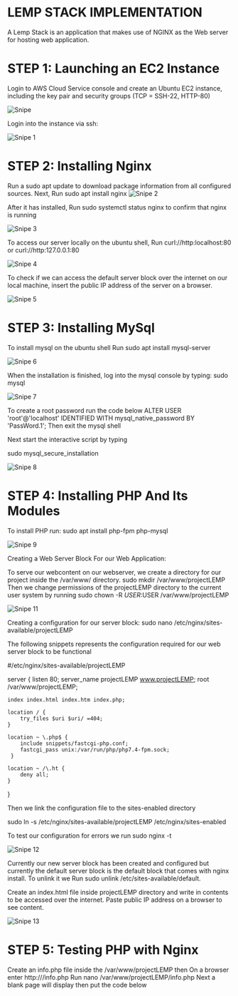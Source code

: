 # LEMP STACK IMPLEMENTATION

A Lemp Stack is an application that makes use of NGINX as the Web server for hosting web application.

# STEP 1: Launching an EC2 Instance

Login to AWS Cloud Service console and create an Ubuntu EC2 instance, including the key pair and security groups (TCP = SSH-22, HTTP-80)

![Snipe](https://github.com/Mirahkeyz/Darey.io-Projects/assets/134533695/cf939d76-4034-4b5c-b569-f857c74ecd1e)

Login into the instance via ssh:

![Snipe 1](https://github.com/Mirahkeyz/Darey.io-Projects/assets/134533695/cebd1fac-574d-47c0-99ed-1ec2e521f8e9)

# STEP 2: Installing Nginx

Run a sudo apt update to download package information from all configured sources.
Next, Run sudo apt install nginx 
![Snipe 2](https://github.com/Mirahkeyz/Darey.io-Projects/assets/134533695/65f4c64e-5c55-4e23-a6b4-1757d50c0aa5)

After it has installed, Run sudo systemctl status nginx to confirm that nginx is running

![Snipe 3](https://github.com/Mirahkeyz/Darey.io-Projects/assets/134533695/6b0966b5-4923-4b8b-a81c-53c4747abf93)

To access our server locally on the ubuntu shell, Run curl://http:localhost:80 or curl://http:127.0.0.1:80 

![Snipe 4](https://github.com/Mirahkeyz/Darey.io-Projects/assets/134533695/edc7dbb0-2330-4ffa-806f-c4b9450c202e)

To check if we can access the default server block over the internet on our local machine, insert the public IP address of the server on a browser.

![Snipe 5](https://github.com/Mirahkeyz/Darey.io-Projects/assets/134533695/3c2d6023-9786-4505-8d40-5bb0f995a9b2)

# STEP 3: Installing MySql

To install mysql on the ubuntu shell Run sudo apt install mysql-server

![Snipe 6](https://github.com/Mirahkeyz/Darey.io-Projects/assets/134533695/0e510cad-c990-494d-b6b4-5025ed244f78)

When the installation is finished, log into the mysql console by typing:
sudo mysql

![Snipe 7](https://github.com/Mirahkeyz/Darey.io-Projects/assets/134533695/246c88da-75c9-49fb-9e73-739430dbbac2)

To create a root password run the code below
ALTER USER 'root'@'localhost' IDENTIFIED WITH mysql_native_password BY 'PassWord.1';
Then exit the mysql shell

Next start the interactive script by typing 

 sudo mysql_secure_installation

![Snipe 8](https://github.com/Mirahkeyz/Darey.io-Projects/assets/134533695/de2842bc-702f-46b4-9c40-8b65a3c3eafa)


# STEP 4: Installing PHP And Its Modules

To install PHP run:
 sudo apt install php-fpm php-mysql

![Snipe 9](https://github.com/Mirahkeyz/Darey.io-Projects/assets/134533695/5984769a-bfc7-4ac1-b119-01e0fd8e0580)

Creating a Web Server Block For our Web Application:

To serve our webcontent on our webserver, we create a directory for our project inside the /var/www/ directory.
sudo mkdir /var/www/projectLEMP Then we change permissions of the projectLEMP directory to the current user system by running sudo chown -R $USER:$USER /var/www/projectLEMP

![Snipe 11](https://github.com/Mirahkeyz/Darey.io-Projects/assets/134533695/ff377e6c-df17-4699-8e7d-547fa8e99436)

Creating a configuration for our server block:
sudo nano /etc/nginx/sites-available/projectLEMP

The following snippets represents the configuration required for our web server block to be functional

#/etc/nginx/sites-available/projectLEMP

server {
    listen 80;
    server_name projectLEMP www.projectLEMP;
    root /var/www/projectLEMP;

    index index.html index.htm index.php;

    location / {
        try_files $uri $uri/ =404;
    }

    location ~ \.php$ {
        include snippets/fastcgi-php.conf;
        fastcgi_pass unix:/var/run/php/php7.4-fpm.sock;
     }

    location ~ /\.ht {
        deny all;
    }

}


Then we link the configuration file to the sites-enabled directory

sudo ln -s /etc/nginx/sites-available/projectLEMP /etc/nginx/sites-enabled

To test our configuration for errors we run
sudo nginx -t

![Snipe 12](https://github.com/Mirahkeyz/Darey.io-Projects/assets/134533695/1b5999e5-9fb8-4472-b08a-50b06261f0c9)

Currently our new server block has been created and configured but currently the default server block is the default block that comes with nginx install. To unlink it we Run sudo unlink /etc/sites-available/default.

Create an index.html file inside projectLEMP directory and write in contents to be accessed over the internet. Paste public IP address on a browser to see content.

![Snipe 13](https://github.com/Mirahkeyz/Darey.io-Projects/assets/134533695/011a54a1-f0cd-4d2b-a6b3-1ac193e8ce80)

# STEP 5: Testing PHP with Nginx

Create an info.php file inside the /var/www/projectLEMP then On a browser enter http://<public-ip>/info.php
Run nano /var/www/projectLEMP/info.php
Next a blank page will display then put the code below
<?php
phpinfo();


![Snipe 14](https://github.com/Mirahkeyz/Darey.io-Projects/assets/134533695/8048da68-7e23-46a7-8377-830bd26d16db)

